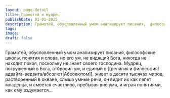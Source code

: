 ```yaml
---
layout: page-detail
title: Грамотей и мудрец
publishDate: 01-01-2025
description: Грамотей, обусловленный умом анализирует писания,  философские школы,  понятия и слова,  но его ум, не видящий Бога,  никогда не находит покоя,
tags:
image:
draft: false
---
```

Грамотей, обусловленный умом анализирует писания,  философские школы,  понятия и слова,  но его ум, не видящий Бога,  никогда не находит покоя,  поскольку не знает своего господина. Мудрец, погруженный в Бога, отбросил ум,  и единый с [[религия и философия/адвайта-веданта/абсолют|Абсолютом]],  живет в десяти тысячах миров, растворенный в океане,  слыша умные речи,  он видит их как лепет младенца, и смеется счастливо,  пребывая вне ума,  и играя понятиями,  как ему вздумается...